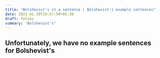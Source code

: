 ```yaml
---
title: "Bolshevist's in a sentence | Bolshevist's example sentences"
date: 2021-01-20T19:57:50+05:30
draft: falses
summary: "Bolshevist's"
---
```

## Unfortunately, we have no example sentences for Bolshevist's                 
